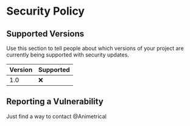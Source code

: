 # Security Policy

## Supported Versions

Use this section to tell people about which versions of your project are
currently being supported with security updates.

| Version| Supported          |
| ------ | ------------------ |
| 1.0    | :x:                |

## Reporting a Vulnerability

Just find a way to contact @Animetrical
